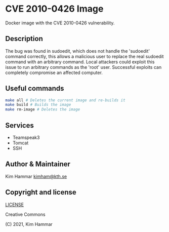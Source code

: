 # CVE 2010-0426 Image

Docker image with the CVE 2010-0426 vulnerability.

## Description
The bug was found in sudoedit, which does not handle the 'sudoedit' command correctly, this allows a malicious user to replace the real sudoedit command with an arbitrary command.
Local attackers could exploit this issue to run arbitrary commands as the 'root' user. Successful exploits can completely compromise an affected computer.    

## Useful commands

```bash
make all # Deletes the current image and re-builds it
make build # Builds the image
make rm-image # Deletes the image   
```

## Services

- Teamspeak3
- Tomcat
- SSH

## Author & Maintainer

Kim Hammar <kimham@kth.se>

## Copyright and license

[LICENSE](../../../LICENSE.md)

Creative Commons

(C) 2021, Kim Hammar
